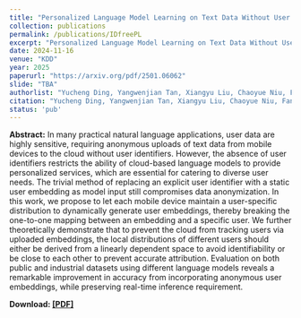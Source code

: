```yaml
---
title: "Personalized Language Model Learning on Text Data Without User Identifiers"
collection: publications
permalink: /publications/IDfreePL
excerpt: "Personalized Language Model Learning on Text Data Without User Identifiers"
date: 2024-11-16
venue: "KDD"
year: 2025
paperurl: "https://arxiv.org/pdf/2501.06062"
slide: "TBA"
authorlist: "Yucheng Ding, Yangwenjian Tan, Xiangyu Liu, Chaoyue Niu, Fandong Meng, Jie Zhou, Ning Liu, Fan Wu, Guihai Chen"
citation: "Yucheng Ding, Yangwenjian Tan, Xiangyu Liu, Chaoyue Niu, Fandong Meng, Jie Zhou, Ning Liu, Fan Wu, Guihai Chen. 2025. Personalized Language Model Learning on Text Data Without User Identifiers. In Proceedings of the 31th ACM SIGKDD Conference on Knowledge Discovery & Data Mining (KDD'25), Aug 3-7, 2025, Toronto, ON, Canada, 11 pages."
status: 'pub'
---
```

**Abstract:**
In many practical natural language applications, user data are highly sensitive, requiring anonymous uploads of text data from mobile devices to the cloud without user identifiers. However, the absence of user identifiers restricts the ability of cloud-based language models to provide personalized services, which are essential for catering to diverse user needs. The trivial method of replacing an explicit user identifier with a static user embedding as model input still compromises data anonymization. In this work, we propose to let each mobile device maintain a user-specific distribution to dynamically generate user embeddings, thereby breaking the one-to-one mapping between an embedding and a specific user. We further theoretically demonstrate that to prevent the cloud from tracking users via uploaded embeddings, the local distributions of different users should either be derived from a linearly dependent space to avoid identifiability or be close to each other to prevent accurate attribution. Evaluation on both public and industrial datasets using different language models reveals a remarkable improvement in accuracy from incorporating anonymous user embeddings, while preserving real-time inference requirement. 

**Download: [[PDF]](https://arxiv.org/pdf/2501.06062)**
